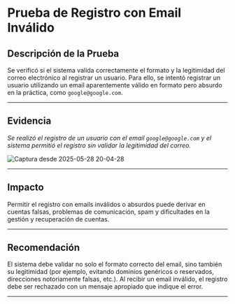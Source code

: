 # Prueba de Registro con Email Inválido

## Descripción de la Prueba

Se verificó si el sistema valida correctamente el formato y la legitimidad del correo electrónico al registrar un usuario. Para ello, se intentó registrar un usuario utilizando un email aparentemente válido en formato pero absurdo en la práctica, como `google@google.com`.

---

## Evidencia

*Se realizó el registro de un usuario con el email `google@google.com` y el sistema permitió el registro sin validar la legitimidad del correo.*

![Captura desde 2025-05-28 20-04-28](https://github.com/user-attachments/assets/4b7430d8-4f22-4f8e-ab6e-e28cb3db7029)

---

## Impacto

Permitir el registro con emails inválidos o absurdos puede derivar en cuentas falsas, problemas de comunicación, spam y dificultades en la gestión y recuperación de cuentas.

---

## Recomendación

El sistema debe validar no solo el formato correcto del email, sino también su legitimidad (por ejemplo, evitando dominios genéricos o reservados, direcciones notoriamente falsas, etc.). Al recibir un email inválido, el registro debe ser rechazado con un mensaje apropiado que indique el error.

---
